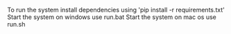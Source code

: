 To run the system install dependencies using 'pip install -r requirements.txt'
Start the system on windows use run.bat
Start the system on mac os use run.sh